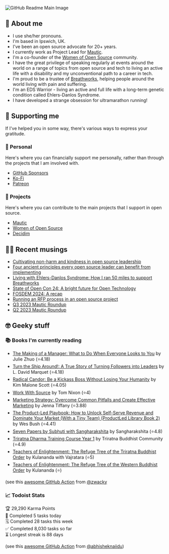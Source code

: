 ![GitHub Readme Main Image](https://github.com/user-attachments/assets/7e320678-8147-4916-b96e-9c325d8b2ad5)

## 🤔 About me

* I use she/her pronouns.
* I'm based in Ipswich, UK.
* I've been an open source advocate for 20+ years.
* I currently work as Project Lead for [Mautic](https://mautic.org).
* I'm a co-founder of the [Women of Open Source](https://womenofopensource.org) community.
* I have the great privilege of speaking regularly at events around the world on a range of topics from open source and tech to living an active life with a disability and my unconventional path to a career in tech.
* I'm proud to be a trustee of [Breathworks](https://www.breathworks-mindfulness.org.uk/), helping people around the world living with pain and suffering.
* I'm an EDS Warrior - living an active and full life with a long-term genetic condition called Ehlers-Danlos Syndrome.
* I have developed a strange obsession for ultramarathon running!

## 🥰 Supporting me

If I've helped you in some way, there's various ways to express your gratitude.

### 👤 Personal

Here's where you can financially support me personally, rather than through the projects that I am involved with.

* [GitHub Sponsors](https://github.com/sponsors/rcheesley)
* [Ko-Fi](https://ko-fi.com/rcheesley)
* [Patreon](https://www.patreon.com/rcheesley/)

### 🎯 Projects

Here's where you can contribute to the main projects that I support in open source.

* [Mautic](https://opencollective.com/mautic)
* [Women of Open Source](https://opencollective.com/women-of-open-source)
* [Decidim](https://opencollective.com/decidim)

## ✍🏻 Recent musings
<!-- BLOG-POST-LIST:START -->
- [Cultivating non-harm and kindness in open source leadership](https://ruthcheesley.co.uk/blog/buddhism/cultivating-non-harm-and-kindness-in-open-source-leadership)
- [Four ancient principles every open source leader can benefit from implementing](https://ruthcheesley.co.uk/blog/community-management/four-ancient-principles-every-open-source-leader-can-benefit-from-implementing)
- [Living with Ehlers-Danlos Syndrome: How I ran 50 miles to support Breathworks](https://ruthcheesley.co.uk/blog/health-and-fitness/living-with-ehlers-danlos-syndrome-how-i-ran-50-miles-to-support-breathworks)
- [State of Open Con 24: A bright future for Open Technology](https://ruthcheesley.co.uk/blog/open-source/state-of-open-con-24-a-bright-future-for-open-technology)
- [FOSDEM 2024: A recap](https://ruthcheesley.co.uk/blog/open-source/fosdem-2024-a-recap)
- [Running an RFP process in an open source project](https://ruthcheesley.co.uk/blog/open-source/running-an-rfp-process-in-an-open-source-project)
- [Q3 2023 Mautic Roundup](https://ruthcheesley.co.uk/blog/mautic/q3-2023-mautic-roundup)
- [Q2 2023 Mautic Roundup](https://ruthcheesley.co.uk/blog/mautic/q2-2023-mautic-roundup)
<!-- BLOG-POST-LIST:END -->

## 🤓 Geeky stuff

### 📚 Books I'm currently reading
<!-- GOODREADS-LIST:START -->
- [The Making of a Manager: What to Do When Everyone Looks to You](https://www.goodreads.com/review/show/7493561079?utm_medium=api&utm_source=rss) by Julie Zhuo (⭐️4.18)
- [Turn the Ship Around!: A True Story of Turning Followers into Leaders](https://www.goodreads.com/review/show/7493560955?utm_medium=api&utm_source=rss) by L. David Marquet (⭐️4.18)
- [Radical Candor: Be a Kickass Boss Without Losing Your Humanity](https://www.goodreads.com/review/show/5196284400?utm_medium=api&utm_source=rss) by Kim Malone Scott (⭐️4.05)
- [Work With Source](https://www.goodreads.com/review/show/7333874782?utm_medium=api&utm_source=rss) by Tom   Nixon (⭐️4)
- [Marketing Strategy: Overcome Common Pitfalls and Create Effective Marketing](https://www.goodreads.com/review/show/7053663161?utm_medium=api&utm_source=rss) by Jenna Tiffany (⭐️3.88)
- [The Product-Led Playbook: How to Unlock Self-Serve Revenue and Dominate Your Market (With a Tiny Team) (ProductLed Library Book 2)](https://www.goodreads.com/review/show/6941255147?utm_medium=api&utm_source=rss) by Wes Bush (⭐️4.41)
- [Seven Papers by Subhuti with Sangharakshita](https://www.goodreads.com/review/show/3121831210?utm_medium=api&utm_source=rss) by Sangharakshita (⭐️4.8)
- [Triratna Dharma Training Course Year 1](https://www.goodreads.com/review/show/6413349745?utm_medium=api&utm_source=rss) by Triratna Buddhist Community (⭐️4.9)
- [Teachers of Enlightenment: The Refuge Tree of the Triratna Buddhist Order](https://www.goodreads.com/review/show/6331719229?utm_medium=api&utm_source=rss) by Kulananda with Vajratara (⭐️5)
- [Teachers of Enlightenment: The Refuge Tree of the Western Buddhist Order](https://www.goodreads.com/review/show/5689252121?utm_medium=api&utm_source=rss) by Kulananda (⭐️)
<!-- GOODREADS-LIST:END -->
(see this [awesome GitHub Action](https://github.com/marketplace/actions/goodreads-profile-workflow) from [@zwacky](https://github.com/zwacky)

### 📈 Todoist Stats

<!-- TODO-IST:START -->
🏆  29,290 Karma Points           
🌸  Completed 5 tasks today           
🗓  Completed 28 tasks this week           
✅  Completed 8,030 tasks so far           
⏳  Longest streak is 88 days
<!-- TODO-IST:END -->
(see this [awesome GitHub Action](https://github.com/abhisheknaiidu/todoist-readme) from [@abhisheknaiidu](https://github.com/abhisheknaiidu))
